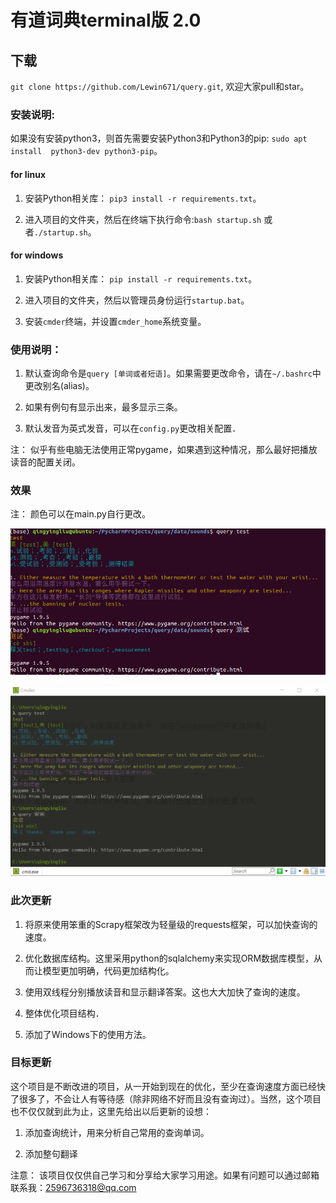 # 有道词典terminal版 2.0

## 下载
`git clone https://github.com/Lewin671/query.git`, 欢迎大家pull和star。

### 安装说明: 

如果没有安装python3，则首先需要安装Python3和Python3的pip: `sudo apt install  python3-dev python3-pip`。

#### for linux

1. 安装Python相关库： `pip3 install -r requirements.txt`。

2. 进入项目的文件夹，然后在终端下执行命令:`bash startup.sh` 或者`./startup.sh`。

#### for windows
1. 安装Python相关库： `pip install -r requirements.txt`。

2. 进入项目的文件夹，然后以管理员身份运行`startup.bat`。

3. 安装`cmder`终端，并设置`cmder_home`系统变量。

### 使用说明：

1. 默认查询命令是`query [单词或者短语]`。如果需要更改命令，请在`~/.bashrc`中更改别名(alias)。

2. 如果有例句有显示出来，最多显示三条。

3. 默认发音为英式发音，可以在`config.py`更改相关配置．

注： 似乎有些电脑无法使用正常pygame，如果遇到这种情况，那么最好把播放读音的配置关闭。
   
### 效果

注： 颜色可以在main.py自行更改。

![example1](./pic/example1.png)

![example2](./pic/example2.png)

### 此次更新

1. 将原来使用笨重的Scrapy框架改为轻量级的requests框架，可以加快查询的速度。

2. 优化数据库结构。这里采用python的sqlalchemy来实现ORM数据库模型，从而让模型更加明确，代码更加结构化。

3. 使用双线程分别播放读音和显示翻译答案。这也大大加快了查询的速度。 

4. 整体优化项目结构．

5. 添加了Windows下的使用方法。

### 目标更新

这个项目是不断改进的项目，从一开始到现在的优化，至少在查询速度方面已经快了很多了，不会让人有等待感（除非网络不好而且没有查询过）。当然，这个项目也不仅仅就到此为止，这里先给出以后更新的设想：

1. 添加查询统计，用来分析自己常用的查询单词。

2. 添加整句翻译

注意： 该项目仅仅供自己学习和分享给大家学习用途。如果有问题可以通过邮箱联系我：2596736318@qq.com



